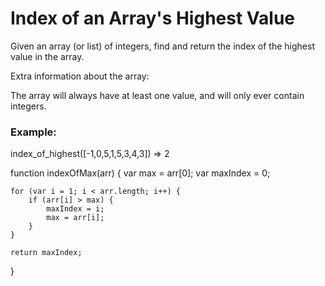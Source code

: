 <h1>Index of an Array's Highest Value</h1>

<p>Given an array (or list) of integers, find and return the index of the highest value in the array.</p>

<p>Extra information about the array:</p>

<p>The array will always have at least one value, and will only ever contain integers.</p>

<h3>Example:</h3>

index_of_highest([-1,0,5,1,5,3,4,3]) => 2


function indexOfMax(arr) {
    var max = arr[0];
    var maxIndex = 0;

    for (var i = 1; i < arr.length; i++) {
        if (arr[i] > max) {
            maxIndex = i;
            max = arr[i];
        }
    }

    return maxIndex;
}
